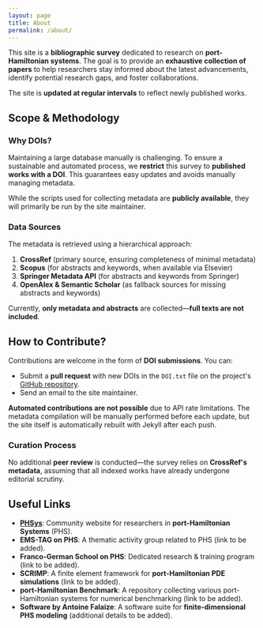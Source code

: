 ```yaml
---
layout: page
title: About
permalink: /about/
---
```


This site is a **bibliographic survey** dedicated to research on **port-Hamiltonian systems**. The goal is to provide an **exhaustive collection of papers** to help researchers stay informed about the latest advancements, identify potential research gaps, and foster collaborations.

The site is **updated at regular intervals** to reflect newly published works.

## **Scope & Methodology**

### **Why DOIs?**
Maintaining a large database manually is challenging. To ensure a sustainable and automated process, we **restrict** this survey to **published works with a DOI**. This guarantees easy updates and avoids manually managing metadata.

While the scripts used for collecting metadata are **publicly available**, they will primarily be run by the site maintainer.

### **Data Sources**
The metadata is retrieved using a hierarchical approach:
1. **CrossRef** (primary source, ensuring completeness of minimal metadata)
2. **Scopus** (for abstracts and keywords, when available via Elsevier)
3. **Springer Metadata API** (for abstracts and keywords from Springer)
4. **OpenAlex & Semantic Scholar** (as fallback sources for missing abstracts and keywords)

Currently, **only metadata and abstracts** are collected—**full texts are not included**.

## **How to Contribute?**
Contributions are welcome in the form of **DOI submissions**. You can:
- Submit a **pull request** with new DOIs in the `DOI.txt` file on the project's [GitHub repository](https://github.com/g-haine/phraise).
- Send an email to the site maintainer.

**Automated contributions are not possible** due to API rate limitations. The metadata compilation will be manually performed before each update, but the site itself is automatically rebuilt with Jekyll after each push.

### **Curation Process**
No additional **peer review** is conducted—the survey relies on **CrossRef's metadata**, assuming that all indexed works have already undergone editorial scrutiny.

## **Useful Links**
- [**PHSys**](https://www.phsys.eu): Community website for researchers in **port-Hamiltonian Systems** (PHS).
- **EMS-TAG on PHS**: A thematic activity group related to PHS (link to be added).
- **Franco-German School on PHS**: Dedicated research & training program (link to be added).
- **SCRIMP**: A finite element framework for **port-Hamiltonian PDE simulations** (link to be added).
- **port-Hamiltonian Benchmark**: A repository collecting various port-Hamiltonian systems for numerical benchmarking (link to be added).
- **Software by Antoine Falaize**: A software suite for **finite-dimensional PHS modeling** (additional details to be added).
